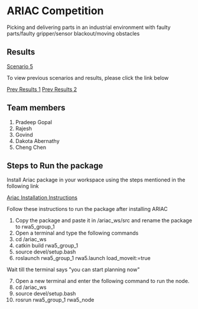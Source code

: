 # ARIAC Competition

Picking and delivering parts in an industrial environment with faulty parts/faulty gripper/sensor blackout/moving obstacles

## Results
[Scenario 5](https://youtu.be/OBoudhBBgK8)

To view previous scenarios and results, please click the link below

[Prev Results 1](https://github.com/Pradeep-Gopal/ARIAC---Agile-Software-Development-for-Robots)
[Prev Results 2](https://github.com/Pradeep-Gopal/ARIAC_Agile_SoftDev_for_Industrial_Robots)

## Team members
1. Pradeep Gopal
2. Rajesh 
3. Govind
4. Dakota Abernathy
5. Cheng Chen

## Steps to Run the package

Install Ariac package in your workspace using the steps mentioned in the following link

[Ariac Installation Instructions](https://github.com/usnistgov/ARIAC/blob/master/wiki/tutorials/installation.md)


Follow these instructions to run the package after installing ARIAC

1. Copy the package and paste it in /ariac_ws/src and rename the package to rwa5_group_1
2. Open a terminal and type the following commands
3. cd /ariac_ws
4. catkin build rwa5_group_1
5. source devel/setup.bash
6. roslaunch rwa5_group_1 rwa5.launch load_moveit:=true

Wait till the terminal says "you can start planning now"

7. Open a new terminal and enter the following command to run the node.
8. cd /ariac_ws
9. source devel/setup.bash
10. rosrun rwa5_group_1 rwa5_node



